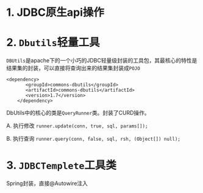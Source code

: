 # 1. JDBC原生api操作


# 2. `Dbutils`轻量工具
   `DBUtils`是apache下的一个小巧的JDBC轻量级封装的工具包，其最核心的特性是结果集的封装，可以直接将查询出来的结果集封装成`POJO`
   ``` 
   <dependency>
          <groupId>commons-dbutils</groupId>
          <artifactId>commons-dbutils</artifactId>
          <version>1.7</version>
       </dependency>
   ````
   DbUtils中的核心的类是`QueryRunner`类。封装了CURD操作。
   
   A. 执行修改 `runner.update(conn, true, sql, params[]);`
   
   B. 执行查询 `runner.query(conn, false, sql, rsh, (Object[]) null);`
   
# 3. `JDBCTemplete`工具类
   Spring封装，直接@Autowire注入
